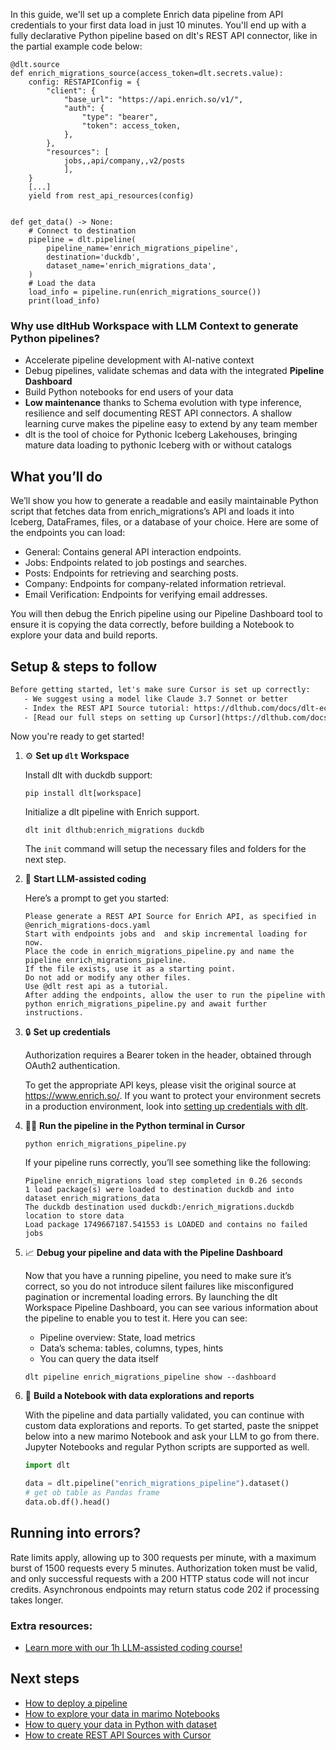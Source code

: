 In this guide, we'll set up a complete Enrich data pipeline from API credentials to your first data load in just 10 minutes. You'll end up with a fully declarative Python pipeline based on dlt's REST API connector, like in the partial example code below:

```python-outcome
@dlt.source
def enrich_migrations_source(access_token=dlt.secrets.value):
    config: RESTAPIConfig = {
        "client": {
            "base_url": "https://api.enrich.so/v1/",
            "auth": {
                "type": "bearer",
                "token": access_token,
            },
        },
        "resources": [
            jobs,,api/company,,v2/posts
            ],
    }
    [...]
    yield from rest_api_resources(config)


def get_data() -> None:
    # Connect to destination
    pipeline = dlt.pipeline(
        pipeline_name='enrich_migrations_pipeline',
        destination='duckdb',
        dataset_name='enrich_migrations_data', 
    )
    # Load the data
    load_info = pipeline.run(enrich_migrations_source())
    print(load_info) 
```

### Why use dltHub Workspace with LLM Context to generate Python pipelines?

- Accelerate pipeline development with AI-native context
- Debug pipelines, validate schemas and data with the integrated **Pipeline Dashboard**
- Build Python notebooks for end users of your data
- **Low maintenance** thanks to Schema evolution with type inference, resilience and self documenting REST API connectors. A shallow learning curve makes the pipeline easy to extend by any team member
- dlt is the tool of choice for Pythonic Iceberg Lakehouses, bringing mature data loading to pythonic Iceberg with or without catalogs

## What you’ll do

We’ll show you how to generate a readable and easily maintainable Python script that fetches data from enrich_migrations’s API and loads it into Iceberg, DataFrames, files, or a database of your choice. Here are some of the endpoints you can load:

- General: Contains general API interaction endpoints.
- Jobs: Endpoints related to job postings and searches.
- Posts: Endpoints for retrieving and searching posts.
- Company: Endpoints for company-related information retrieval.
- Email Verification: Endpoints for verifying email addresses.

You will then debug the Enrich pipeline using our Pipeline Dashboard tool to ensure it is copying the data correctly, before building a Notebook to explore your data and build reports.

## Setup & steps to follow

```default
Before getting started, let's make sure Cursor is set up correctly:
   - We suggest using a model like Claude 3.7 Sonnet or better
   - Index the REST API Source tutorial: https://dlthub.com/docs/dlt-ecosystem/verified-sources/rest_api/ and add it to context as **@dlt rest api**
   - [Read our full steps on setting up Cursor](https://dlthub.com/docs/dlt-ecosystem/llm-tooling/cursor-restapi#23-configuring-cursor-with-documentation)
```

Now you're ready to get started!

1. ⚙️ **Set up `dlt` Workspace**
    
    Install dlt with duckdb support:
    ```shell
    pip install dlt[workspace]
    ```

    Initialize a dlt pipeline with Enrich support.
    ```shell
    dlt init dlthub:enrich_migrations duckdb
    ```

    The `init` command will setup the necessary files and folders for the next step.
    
2. 🤠 **Start LLM-assisted coding**
    
    Here’s a prompt to get you started:
    
    ```prompt
    Please generate a REST API Source for Enrich API, as specified in @enrich_migrations-docs.yaml 
    Start with endpoints jobs and  and skip incremental loading for now. 
    Place the code in enrich_migrations_pipeline.py and name the pipeline enrich_migrations_pipeline. 
    If the file exists, use it as a starting point. 
    Do not add or modify any other files. 
    Use @dlt rest api as a tutorial. 
    After adding the endpoints, allow the user to run the pipeline with python enrich_migrations_pipeline.py and await further instructions.
    ```

    
3. 🔒 **Set up credentials** 
    
    Authorization requires a Bearer token in the header, obtained through OAuth2 authentication.
    
    To get the appropriate API keys, please visit the original source at https://www.enrich.so/.
    If you want to protect your environment secrets in a production environment, look into [setting up credentials with dlt](https://dlthub.com/docs/walkthroughs/add_credentials).
    
4. 🏃‍♀️ **Run the pipeline in the Python terminal in Cursor**
    
    ```shell
    python enrich_migrations_pipeline.py
    ```
    
    If your pipeline runs correctly, you’ll see something like the following:
    
    ```shell
    Pipeline enrich_migrations load step completed in 0.26 seconds
    1 load package(s) were loaded to destination duckdb and into dataset enrich_migrations_data
    The duckdb destination used duckdb:/enrich_migrations.duckdb location to store data
    Load package 1749667187.541553 is LOADED and contains no failed jobs
    ```
    
5. 📈 **Debug your pipeline and data with the Pipeline Dashboard**

    Now that you have a running pipeline, you need to make sure it’s correct, so you do not introduce silent failures like misconfigured pagination or incremental loading errors. By launching the dlt Workspace Pipeline Dashboard, you can see various information about the pipeline to enable you to test it. Here you can see:
    - Pipeline overview: State, load metrics
    - Data’s schema: tables, columns, types, hints
    - You can query the data itself
    
    ```shell
    dlt pipeline enrich_migrations_pipeline show --dashboard
    ```
    
6. 🐍 **Build a Notebook with data explorations and reports**

    With the pipeline and data partially validated, you can continue with custom data explorations and reports. To get started, paste the snippet below into a new marimo Notebook and ask your LLM to go from there. Jupyter Notebooks and regular Python scripts are supported as well.

    
    ```python
    import dlt

   data = dlt.pipeline("enrich_migrations_pipeline").dataset()
   # get ob table as Pandas frame
   data.ob.df().head()
    ```

## Running into errors?

Rate limits apply, allowing up to 300 requests per minute, with a maximum burst of 1500 requests every 5 minutes. Authorization token must be valid, and only successful requests with a 200 HTTP status code will not incur credits. Asynchronous endpoints may return status code 202 if processing takes longer.

### Extra resources:

- [Learn more with our 1h LLM-assisted coding course!](https://www.youtube.com/watch?v=GGid70rnJuM)

## Next steps

- [How to deploy a pipeline](https://dlthub.com/docs/walkthroughs/deploy-a-pipeline)
- [How to explore your data in marimo Notebooks](https://dlthub.com/docs/general-usage/dataset-access/marimo)
- [How to query your data in Python with dataset](https://dlthub.com/docs/general-usage/dataset-access/dataset)
- [How to create REST API Sources with Cursor](https://dlthub.com/docs/dlt-ecosystem/llm-tooling/cursor-restapi)